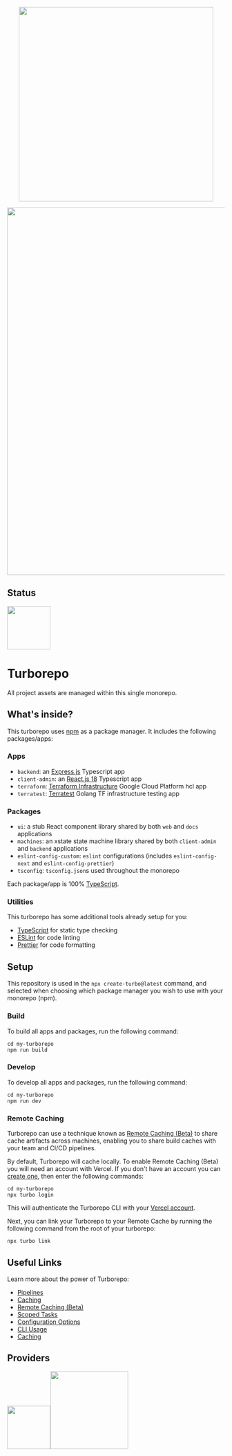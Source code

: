 <p align="center" >
  <img src="https://user-images.githubusercontent.com/65465380/168427987-fd84e8f5-2557-46cf-b65e-9d6b708d940c.png" width="450" />
</p>

<p align="center">
  <img src="https://repobeats.axiom.co/api/embed/d85147a1b2aae9a6ffbc75443885d45e97ec119e.svg" width="850">
</p>

## Status
<img src="https://codebeat.co/badges/812129c8-2a70-43f5-8ca4-ed0c9a0dec36" width="100">

# Turborepo

All project assets are managed within this single monorepo.

## What's inside?

This turborepo uses [npm](https://www.npmjs.com/) as a package manager. It includes the following packages/apps:

### Apps

- `backend`: an [Express.js](https://expressjs.com/) Typescript app
- `client-admin`: an [React.js 18](https://reactjs.org/) Typescript app
- `terraform`: [Terraform Infrastructure](https://www.terraform.io/) Google Cloud Platform hcl app
- `terratest`: [Terratest](https://terratest.gruntwork.io/) Golang TF infrastructure testing app

### Packages
- `ui`: a stub React component library shared by both `web` and `docs` applications
- `machines`: an xstate state machine library shared by both `client-admin` and `backend` applications
- `eslint-config-custom`: `eslint` configurations (includes `eslint-config-next` and `eslint-config-prettier`)
- `tsconfig`: `tsconfig.json`s used throughout the monorepo

Each package/app is 100% [TypeScript](https://www.typescriptlang.org/).

### Utilities

This turborepo has some additional tools already setup for you:

- [TypeScript](https://www.typescriptlang.org/) for static type checking
- [ESLint](https://eslint.org/) for code linting
- [Prettier](https://prettier.io) for code formatting

## Setup

This repository is used in the `npx create-turbo@latest` command, and selected when choosing which package manager you wish to use with your monorepo (npm).

### Build

To build all apps and packages, run the following command:

```
cd my-turborepo
npm run build
```

### Develop

To develop all apps and packages, run the following command:

```
cd my-turborepo
npm run dev
```

### Remote Caching

Turborepo can use a technique known as [Remote Caching (Beta)](https://turborepo.org/docs/core-concepts/remote-caching) to share cache artifacts across machines, enabling you to share build caches with your team and CI/CD pipelines.

By default, Turborepo will cache locally. To enable Remote Caching (Beta) you will need an account with Vercel. If you don't have an account you can [create one](https://vercel.com/signup), then enter the following commands:

```
cd my-turborepo
npx turbo login
```

This will authenticate the Turborepo CLI with your [Vercel account](https://vercel.com/docs/concepts/personal-accounts/overview).

Next, you can link your Turborepo to your Remote Cache by running the following command from the root of your turborepo:

```
npx turbo link
```

## Useful Links

Learn more about the power of Turborepo:

- [Pipelines](https://turborepo.org/docs/core-concepts/pipelines)
- [Caching](https://turborepo.org/docs/core-concepts/caching)
- [Remote Caching (Beta)](https://turborepo.org/docs/core-concepts/remote-caching)
- [Scoped Tasks](https://turborepo.org/docs/core-concepts/scopes)
- [Configuration Options](https://turborepo.org/docs/reference/configuration)
- [CLI Usage](https://turborepo.org/docs/reference/command-line-reference)
- [Caching](https://turborepo.org/docs/core-concepts/caching)

## Providers
<p align="left">
<img src="https://user-images.githubusercontent.com/65465380/168428800-7e3aea71-843d-46f5-8c9e-e744243cbc53.png" width="100" /><img src="https://user-images.githubusercontent.com/65465380/168429492-f9b01272-f682-4098-9178-bc07a65e94f2.png" width="180" />
</p>

